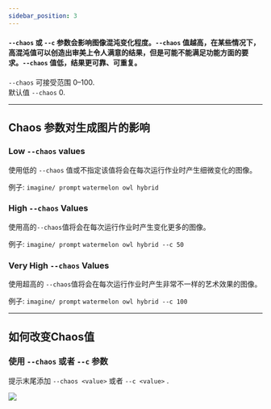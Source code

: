```yaml
---
sidebar_position: 3
---
```


#### `--chaos` 或 `--c` 参数会影响图像混沌变化程度。`--chaos` 值越高，在某些情况下，高混沌值可以创造出审美上令人满意的结果，但是可能不能满足功能方面的要求。`--chaos` 值低，结果更可靠、可重复。

`--chaos` 可接受范围 0–100.  
默认值 `--chaos` 0.

* * *

 Chaos 参数对生成图片的影响
------------------------------

### Low `--chaos` values


使用低的 `--chaos` 值或不指定该值将会在每次运行作业时产生细微变化的图像。


例子: `imagine/ prompt` `watermelon owl hybrid`

### High `--chaos` Values

使用高的`--chaos`值将会在每次运行作业时产生变化更多的图像。

例子: `imagine/ prompt` `watermelon owl hybrid --c 50`

### Very High `--chaos` Values


使用超高的 `--chaos`值将会在每次运行作业时产生非常不一样的艺术效果的图像。

例子: `imagine/ prompt` `watermelon owl hybrid --c 100`

* * *

如何改变Chaos值
-----------------------------

### 使用 `--chaos` 或者 `--c` 参数

提示末尾添加 `--chaos <value>` 或者 `--c <value>` .

![](https://cdn.document360.io/3040c2b6-fead-4744-a3a9-d56d621c6c7e/Images/Documentation/MJ_Parameter_Chaos.gif)

